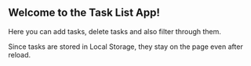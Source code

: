 ## Welcome to the Task List App!

Here you can add tasks, delete tasks and also filter through them.

Since tasks are stored in Local Storage, they stay on the page even after reload.
